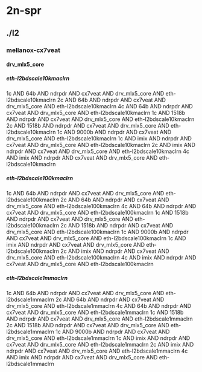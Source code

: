 # 2n-spr
## ./l2
### mellanox-cx7veat
#### drv_mlx5_core
##### eth-l2bdscale10kmaclrn
1c AND 64b AND ndrpdr AND cx7veat AND drv_mlx5_core AND eth-l2bdscale10kmaclrn
2c AND 64b AND ndrpdr AND cx7veat AND drv_mlx5_core AND eth-l2bdscale10kmaclrn
4c AND 64b AND ndrpdr AND cx7veat AND drv_mlx5_core AND eth-l2bdscale10kmaclrn
1c AND 1518b AND ndrpdr AND cx7veat AND drv_mlx5_core AND eth-l2bdscale10kmaclrn
2c AND 1518b AND ndrpdr AND cx7veat AND drv_mlx5_core AND eth-l2bdscale10kmaclrn
1c AND 9000b AND ndrpdr AND cx7veat AND drv_mlx5_core AND eth-l2bdscale10kmaclrn
1c AND imix AND ndrpdr AND cx7veat AND drv_mlx5_core AND eth-l2bdscale10kmaclrn
2c AND imix AND ndrpdr AND cx7veat AND drv_mlx5_core AND eth-l2bdscale10kmaclrn
4c AND imix AND ndrpdr AND cx7veat AND drv_mlx5_core AND eth-l2bdscale10kmaclrn
##### eth-l2bdscale100kmaclrn
1c AND 64b AND ndrpdr AND cx7veat AND drv_mlx5_core AND eth-l2bdscale100kmaclrn
2c AND 64b AND ndrpdr AND cx7veat AND drv_mlx5_core AND eth-l2bdscale100kmaclrn
4c AND 64b AND ndrpdr AND cx7veat AND drv_mlx5_core AND eth-l2bdscale100kmaclrn
1c AND 1518b AND ndrpdr AND cx7veat AND drv_mlx5_core AND eth-l2bdscale100kmaclrn
2c AND 1518b AND ndrpdr AND cx7veat AND drv_mlx5_core AND eth-l2bdscale100kmaclrn
1c AND 9000b AND ndrpdr AND cx7veat AND drv_mlx5_core AND eth-l2bdscale100kmaclrn
1c AND imix AND ndrpdr AND cx7veat AND drv_mlx5_core AND eth-l2bdscale100kmaclrn
2c AND imix AND ndrpdr AND cx7veat AND drv_mlx5_core AND eth-l2bdscale100kmaclrn
4c AND imix AND ndrpdr AND cx7veat AND drv_mlx5_core AND eth-l2bdscale100kmaclrn
##### eth-l2bdscale1mmaclrn
1c AND 64b AND ndrpdr AND cx7veat AND drv_mlx5_core AND eth-l2bdscale1mmaclrn
2c AND 64b AND ndrpdr AND cx7veat AND drv_mlx5_core AND eth-l2bdscale1mmaclrn
4c AND 64b AND ndrpdr AND cx7veat AND drv_mlx5_core AND eth-l2bdscale1mmaclrn
1c AND 1518b AND ndrpdr AND cx7veat AND drv_mlx5_core AND eth-l2bdscale1mmaclrn
2c AND 1518b AND ndrpdr AND cx7veat AND drv_mlx5_core AND eth-l2bdscale1mmaclrn
1c AND 9000b AND ndrpdr AND cx7veat AND drv_mlx5_core AND eth-l2bdscale1mmaclrn
1c AND imix AND ndrpdr AND cx7veat AND drv_mlx5_core AND eth-l2bdscale1mmaclrn
2c AND imix AND ndrpdr AND cx7veat AND drv_mlx5_core AND eth-l2bdscale1mmaclrn
4c AND imix AND ndrpdr AND cx7veat AND drv_mlx5_core AND eth-l2bdscale1mmaclrn